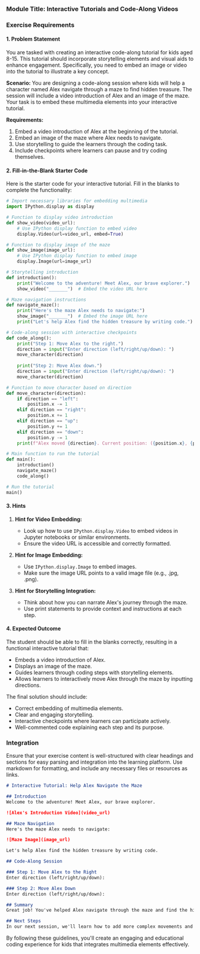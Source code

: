 ### Module Title: Interactive Tutorials and Code-Along Videos ###

### Exercise Requirements ###

#### 1. Problem Statement ####
You are tasked with creating an interactive code-along tutorial for kids aged 8-15. This tutorial should incorporate storytelling elements and visual aids to enhance engagement. Specifically, you need to embed an image or video into the tutorial to illustrate a key concept. 

**Scenario:** 
You are designing a code-along session where kids will help a character named Alex navigate through a maze to find hidden treasure. The session will include a video introduction of Alex and an image of the maze. Your task is to embed these multimedia elements into your interactive tutorial.

**Requirements:**
1. Embed a video introduction of Alex at the beginning of the tutorial.
2. Embed an image of the maze where Alex needs to navigate.
3. Use storytelling to guide the learners through the coding task.
4. Include checkpoints where learners can pause and try coding themselves.

#### 2. Fill-in-the-Blank Starter Code ####
Here is the starter code for your interactive tutorial. Fill in the blanks to complete the functionality:

```python
# Import necessary libraries for embedding multimedia
import IPython.display as display

# Function to display video introduction
def show_video(video_url):
    # Use IPython display function to embed video
    display.Video(url=video_url, embed=True)

# Function to display image of the maze
def show_image(image_url):
    # Use IPython display function to embed image
    display.Image(url=image_url)

# Storytelling introduction
def introduction():
    print("Welcome to the adventure! Meet Alex, our brave explorer.")
    show_video("_______")  # Embed the video URL here

# Maze navigation instructions
def navigate_maze():
    print("Here's the maze Alex needs to navigate:")
    show_image("_______")  # Embed the image URL here
    print("Let's help Alex find the hidden treasure by writing code.")

# Code-along session with interactive checkpoints
def code_along():
    print("Step 1: Move Alex to the right.")
    direction = input("Enter direction (left/right/up/down): ")
    move_character(direction)
    
    print("Step 2: Move Alex down.")
    direction = input("Enter direction (left/right/up/down): ")
    move_character(direction)

# Function to move character based on direction
def move_character(direction):
    if direction == "left":
        position.x -= 1
    elif direction == "right":
        position.x += 1
    elif direction == "up":
        position.y += 1
    elif direction == "down":
        position.y -= 1
    print(f"Alex moved {direction}. Current position: ({position.x}, {position.y})")

# Main function to run the tutorial
def main():
    introduction()
    navigate_maze()
    code_along()

# Run the tutorial
main()
```

#### 3. Hints ####
1. **Hint for Video Embedding:**
   - Look up how to use `IPython.display.Video` to embed videos in Jupyter notebooks or similar environments.
   - Ensure the video URL is accessible and correctly formatted.

2. **Hint for Image Embedding:**
   - Use `IPython.display.Image` to embed images.
   - Make sure the image URL points to a valid image file (e.g., .jpg, .png).

3. **Hint for Storytelling Integration:**
   - Think about how you can narrate Alex's journey through the maze.
   - Use print statements to provide context and instructions at each step.

#### 4. Expected Outcome ####
The student should be able to fill in the blanks correctly, resulting in a functional interactive tutorial that:
- Embeds a video introduction of Alex.
- Displays an image of the maze.
- Guides learners through coding steps with storytelling elements.
- Allows learners to interactively move Alex through the maze by inputting directions.

The final solution should include:
- Correct embedding of multimedia elements.
- Clear and engaging storytelling.
- Interactive checkpoints where learners can participate actively.
- Well-commented code explaining each step and its purpose.

### Integration ###
Ensure that your exercise content is well-structured with clear headings and sections for easy parsing and integration into the learning platform. Use markdown for formatting, and include any necessary files or resources as links.

```markdown
# Interactive Tutorial: Help Alex Navigate the Maze

## Introduction
Welcome to the adventure! Meet Alex, our brave explorer.

![Alex's Introduction Video](video_url)

## Maze Navigation
Here's the maze Alex needs to navigate:

![Maze Image](image_url)

Let's help Alex find the hidden treasure by writing code.

## Code-Along Session

### Step 1: Move Alex to the Right
Enter direction (left/right/up/down):

### Step 2: Move Alex Down
Enter direction (left/right/up/down):

## Summary
Great job! You've helped Alex navigate through the maze and find the hidden treasure.

## Next Steps
In our next session, we'll learn how to add more complex movements and interactions for Alex. Stay tuned!
```

By following these guidelines, you'll create an engaging and educational coding experience for kids that integrates multimedia elements effectively.